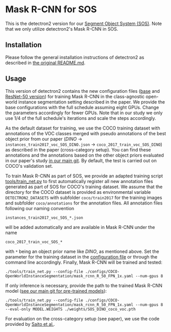 # Mask R-CNN for SOS

This is the detectron2 version for our [Segment Object System (SOS)](https://github.com/chwilms/SOS). Note that we only utilize detectron2's Mask R-CNN in SOS.

## Installation

Please follow the general installation instructions of detectron2 as described in [the original README.md](https://github.com/chwilms/SOS_detectron2/blob/main/README_detectron2.md).

## Usage

This version of detectron2 contains the new configuration files ([base](https://github.com/chwilms/SOS_detectron2/blob/main/configs/Base-RCNN-FPN_OWIS.yaml) and [ResNet-50 version](https://github.com/chwilms/SOS_detectron2/blob/main/configs/COCO-OpenWorldInstanceSegmentation/mask_rcnn_R_50_FPN_1x.yaml)) for training Mask R-CNN in the class-agnostic open-world instance segmentation setting described in the paper. We provide the base configurations with the full schedule assuming eight GPUs. Change the parameters accordingly for fewer GPUs. Note that in our study we only use 1/4 of the full schedule's iterations and scale the steps accordingly.

As the default dataset for training, we use the COCO training dataset with annotations of the VOC classes merged with pseudo annotations of the best object prior from our paper (*DINO* -> ```instances_train2017_voc_SOS_DINO.json``` -> ```coco_2017_train_voc_SOS_DINO```) as described in the paper (cross-category setup). You can find these annotations and the annotations based on the other object priors evaluated in our paper's study [in our main git](). By default, the test is carried out on COCO's validation set. 

To train Mask R-CNN as part of SOS, we provide an adapted training script [tools/train_net.py](https://github.com/chwilms/SOS_detectron2/blob/main/tools/train_net.py) to first automatically register all new annotation files generated as part of SOS for COCO's training dataset. We assume that the directory for the COCO dataset is provided as environmental variable ```DETECTRON2_DATASETS``` with subfolder ```coco/train2017``` for the training images and subfolder ```coco/annotations``` for the annotation files. All annotation files following our naming convention 

```
instances_train2017_voc_SOS_*.json
```

will be added automatically and are available in Mask R-CNN under the name 

```
coco_2017_train_voc_SOS_*
```

with ```*``` being an object prior name like *DINO*, as mentioned above. Set the parameter for the training dataset in the [configuration file](https://github.com/chwilms/SOS_detectron2/blob/main/configs/Base-RCNN-FPN_OWIS.yaml) or through the command line accordingly. Finally, Mask R-CNN will be trained and tested:

```
./tools/train_net.py --config-file ./configs/COCO-OpenWorldInstanceSegmentation/mask_rcnn_R_50_FPN_1x.yaml --num-gpus 8

```

If only inference is necessary, provide the path to the trained Mask R-CNN model ([see our main git for pre-trained models]()):

```
./tools/train_net.py --config-file ./configs/COCO-OpenWorldInstanceSegmentation/mask_rcnn_R_50_FPN_1x.yaml --num-gpus 8 --eval-only MODEL.WEIGHTS ./weights/SOS_DINO_coco_voc.pth
```

For evaluation on the cross-category setup (see paper), we use the code provided by [Saito et al.](https://ksaito-ut.github.io/openworld_ldet/).
